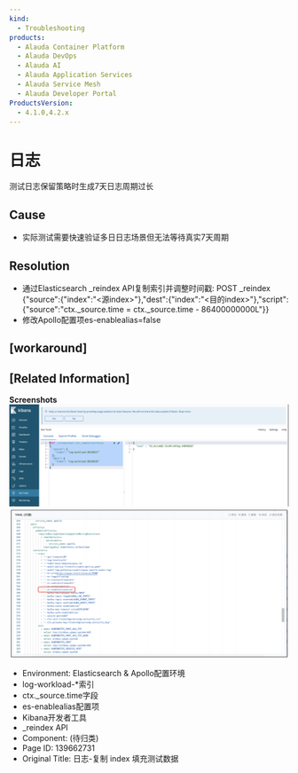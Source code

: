 ```yaml
---
kind:
  - Troubleshooting
products:
  - Alauda Container Platform
  - Alauda DevOps
  - Alauda AI
  - Alauda Application Services
  - Alauda Service Mesh
  - Alauda Developer Portal
ProductsVersion:
  - 4.1.0,4.2.x
---
```

<!-- A type of document that involves encountering a fault, diagnosing it, performing root cause analysis, and providing solutions. -->

# 日志

测试日志保留策略时生成7天日志周期过长

## Cause
- 实际测试需要快速验证多日日志场景但无法等待真实7天周期

## Resolution
- 通过Elasticsearch _reindex API复制索引并调整时间戳: POST _reindex {"source":{"index":"<源index>"},"dest":{"index":"<目的index>"},"script":{"source":"ctx._source.time = ctx._source.time - 86400000000L"}}
- 修改Apollo配置项es-enablealias=false

## [workaround]

## [Related Information]
**Screenshots**
![](assets/ri-zhi-fu-zhi-index-tian-chong-ce-shi-shu-ju/image2023-2-28_10-11-11.png)
![](assets/ri-zhi-fu-zhi-index-tian-chong-ce-shi-shu-ju/image2023-2-28_10-15-6.png)
- Environment: Elasticsearch & Apollo配置环境
- log-workload-*索引
- ctx._source.time字段
- es-enablealias配置项
- Kibana开发者工具
- _reindex API
- Component: (待归类)
- Page ID: 139662731
- Original Title: 日志-复制 index 填充测试数据

